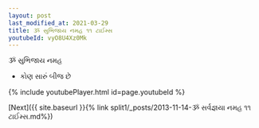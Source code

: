 ```yaml
---
layout: post
last_modified_at: 2021-03-29
title: ૐ સુભિજાય નમહ ૧૧ ટાઈમ્સ
youtubeId: vyO8U4Xz0Mk
---
```

 
 
 ૐ સુભિજાય નમહ  
 
 -  કોણ સારું બીજ છે 
 
  
 
  
 
 
 
 
 
 


{% include youtubePlayer.html id=page.youtubeId %}
 
[Next]({{ site.baseurl }}{% link  split1/_posts/2013-11-14-ૐ સર્વજ્ઞયા નમહ ૧૧ ટાઈમ્સ.md%})
 
